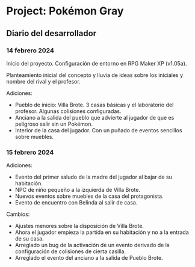 
# Project: Pokémon Gray

## Diario del desarrollador

### 14 febrero 2024

Inicio del proyecto. Configuración de entorno en RPG Maker XP (v1.05a).

Planteamiento inicial del concepto y lluvia de ideas sobre los iniciales y nombre del rival y el profesor.

Adiciones:

- Pueblo de inicio: Villa Brote. 3 casas básicas y el laboratorio del profesor. Algunas colisiones configuradas.
- Anciano a la salida del pueblo que advierte al jugador de que es peligroso salir sin un Pokémon.
- Interior de la casa del jugador. Con un puñado de eventos sencillos sobre muebles.

### 15 febrero 2024

Adiciones:

- Evento del primer saludo de la madre del jugador al bajar de su habitación.
- NPC de niño pequeño a la izquierda de Villa Brote.
- Nuevos eventos sobre muebles de la casa del protagonista.
- Evento de encuentro con Belinda al salir de casa.

Cambios:

- Ajustes menores sobre la disposición de Villa Brote.
- Ahora el jugador empieza la partida en su habitación y no a la entrada de su casa.
- Arreglado un bug de la activación de un evento derivado de la configuración de colisiones de cierta casilla.
- Arreglado el evento del anciano a la salida de Pueblo Brote.
